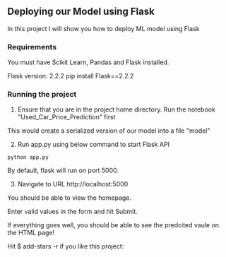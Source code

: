 ## Deploying our Model using Flask
In this project I will show you how to deploy ML model using Flask 

### Requirements
You must have Scikit Learn, Pandas and Flask installed.

Flask version: 2.2.2
pip install Flask==2.2.2

### Running the project
1. Ensure that you are in the project home directory. Run the notebook "Used_Car_Price_Prediction" first

This would create a serialized version of our model into a file "model"

2. Run app.py using below command to start Flask API
```
python app.py
```
By default, flask will run on port 5000.

3. Navigate to URL http://localhost:5000

You should be able to view the homepage.

Enter valid values in the form and hit Submit.

If everything goes well, you should  be able to see the predcited vaule on the HTML page!

Hit $ add-stars -r if you like this project:

